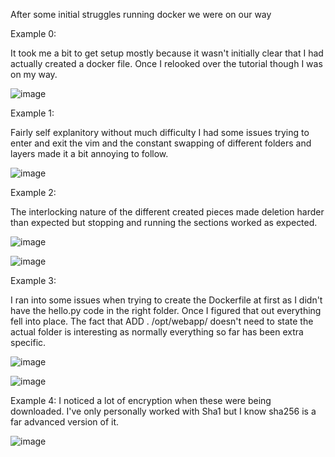 After some initial struggles running docker we were on our way

Example 0:

It took me a bit to get setup mostly because it wasn't initially clear that I had actually created a docker file. Once I relooked over the tutorial though I was on my way.

![image](https://user-images.githubusercontent.com/68211239/160171228-ceb22847-ec86-4819-9194-2e43606d4c78.png)

Example 1:

Fairly self explanitory without much difficulty I had some issues trying to enter and exit the vim and the constant swapping of different folders and layers made it a bit annoying to follow.

![image](https://user-images.githubusercontent.com/68211239/160506604-31a86d18-0d90-4cf2-b6f1-561402e021a1.png)

Example 2:

The interlocking nature of the different created pieces made deletion harder than expected but stopping and running the sections worked as expected.

![image](https://user-images.githubusercontent.com/68211239/160511541-f22dfd2e-3e0a-4c9c-bf71-a7643696cb77.png)

![image](https://user-images.githubusercontent.com/68211239/160511791-3876cfdb-260e-459d-be60-de60743c91ef.png)


Example 3:

I ran into some issues when trying to create the Dockerfile at first as I didn't have the hello.py code in the right folder. Once I figured that out everything fell into place. The fact that ADD . /opt/webapp/ doesn't need to state the actual folder is interesting as normally everything so far has been extra specific.

![image](https://user-images.githubusercontent.com/68211239/160513949-32024e8e-3015-4bc6-8f23-8f94a8e913d9.png)

![image](https://user-images.githubusercontent.com/68211239/160513964-09535514-c513-407a-ac7a-05fc1e22dbc2.png)


Example 4:
I noticed a lot of encryption when these were being downloaded. I've only personally worked with Sha1 but I know sha256 is a far advanced version of it.

![image](https://user-images.githubusercontent.com/68211239/160516083-1fbc59cd-5ba1-44b5-b4ac-4584df9523cc.png)


